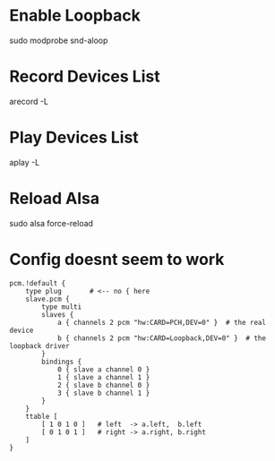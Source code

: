 # Enable Loopback 
sudo modprobe snd-aloop


# Record Devices List 
arecord -L 

# Play Devices List 
aplay -L

# Reload Alsa 
sudo alsa force-reload

# Config doesnt seem to work
```
pcm.!default {
    type plug       # <-- no { here
    slave.pcm {
        type multi
        slaves {
            a { channels 2 pcm "hw:CARD=PCH,DEV=0" }  # the real device
            b { channels 2 pcm "hw:CARD=Loopback,DEV=0" }  # the loopback driver
        }
        bindings {
            0 { slave a channel 0 }
            1 { slave a channel 1 }
            2 { slave b channel 0 }
            3 { slave b channel 1 }
        }
    }
    ttable [
        [ 1 0 1 0 ]   # left  -> a.left,  b.left
        [ 0 1 0 1 ]   # right -> a.right, b.right
    ]
}
```